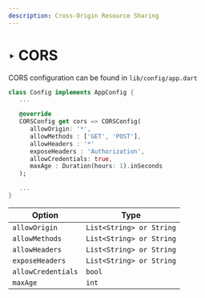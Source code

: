 ```yaml
---
description: Cross-Origin Resource Sharing
---
```


# ‣ CORS

CORS configuration can be found in `lib/config/app.dart`

```dart
class Config implements AppConfig {
   ...

   @override
   CORSConfig get cors => CORSConfig(
      allowOrigin: '*',
      allowMethods : ['GET', 'POST'],
      allowHeaders : '*'
      exposeHeaders : 'Authorization',
      allowCredentials: true,
      maxAge : Duration(hours: 1).inSeconds
   );

   ...
}
```

| Option             | Type                     |
| ------------------ | ------------------------ |
| `allowOrigin`      | `List<String> or String` |
| `allowMethods`     | `List<String> or String` |
| `allowHeaders`     | `List<String> or String` |
| `exposeHeaders`    | `List<String> or String` |
| `allowCredentials` | `bool`                   |
| `maxAge`           | `int`                    |

